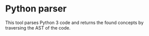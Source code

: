 Python parser
=============

This tool parses Python 3 code and returns the
found concepts by traversing the AST of the code.
